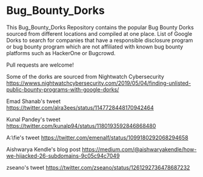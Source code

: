 # Bug_Bounty_Dorks
This  Bug_Bounty_Dorks Repository contains the popular Bug Bounty Dorks sourced from different locations and compiled at one place.
List of Google Dorks to search for companies that have a responsible disclosure program or bug bounty program which are not affiliated with known bug bounty platforms such as HackerOne or Bugcrowd.

Pull requests are welcome! 

Some of the dorks are sourced from Nightwatch Cybersecurity https://wwws.nightwatchcybersecurity.com/2019/05/04/finding-unlisted-public-bounty-programs-with-google-dorks/

Emad Shanab's tweet https://twitter.com/alra3ees/status/1147728448170942464

Kunal Pandey's tweet https://twitter.com/kunalp94/status/1180193592846868480

A:\fie's tweet https://twitter.com/emenalf/status/1099180292068294658

Aishwarya Kendle's blog post https://medium.com/@aishwaryakendle/how-we-hijacked-26-subdomains-9c05c94c7049

zseano's tweet https://twitter.com/zseano/status/1261292736478687232

